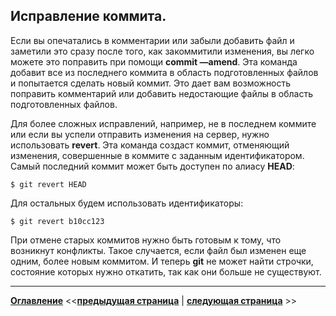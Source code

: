 ## Исправление коммита.

Если вы опечатались в комментарии или забыли добавить файл и заметили это сразу после того, как закоммитили изменения, вы легко можете это поправить при помощи **commit —amend**. Эта команда добавит все из последнего коммита в область подготовленных файлов и попытается сделать новый коммит. Это дает вам возможность поправить комментарий или добавить недостающие файлы в область подготовленных файлов.

Для более сложных исправлений, например, не в последнем коммите или если вы успели отправить изменения на сервер, нужно использовать **revert**. Эта команда создаст коммит, отменяющий изменения, совершенные в коммите с заданным идентификатором.
Самый последний коммит может быть доступен по алиасу **HEAD**:

`$ git revert HEAD`

Для остальных будем использовать идентификаторы:

`$ git revert b10cc123`

При отмене старых коммитов нужно быть готовым к тому, что возникнут конфликты. Такое случается, если файл был изменен еще одним, более новым коммитом. И теперь **git** не может найти строчки, состояние которых нужно откатить, так как они больше не существуют.

---
**[Оглавление](./readme.md)**  <<**[предыдущая страница](./returning-file-pre-state.md)**  |  **[следующая страница](./remote-repository.md)** >>